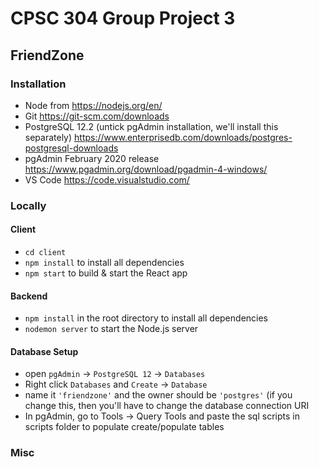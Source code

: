 # CPSC 304 Group Project 3
## FriendZone

### Installation
- Node from https://nodejs.org/en/
- Git https://git-scm.com/downloads
- PostgreSQL 12.2 (untick pgAdmin installation, we'll install this separately) https://www.enterprisedb.com/downloads/postgres-postgresql-downloads
- pgAdmin February 2020 release https://www.pgadmin.org/download/pgadmin-4-windows/
- VS Code https://code.visualstudio.com/

### Locally
#### Client
- `cd client`
- `npm install` to install all dependencies 
- `npm start` to build & start the React app

#### Backend
- `npm install` in the root directory to install all dependencies
- `nodemon server` to start the Node.js server

#### Database Setup

- open `pgAdmin` -> `PostgreSQL 12` -> `Databases`
- Right click `Databases` and `Create` -> `Database`
- name it `'friendzone'` and the owner should be `'postgres'` (if you change this, then you'll have to change the database connection URI
- In pgAdmin, go to Tools -> Query Tools and paste the sql scripts in scripts folder to populate create/populate tables


### Misc
